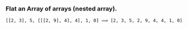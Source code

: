 ### Flat an Array of arrays (nested array).

```
[[2, 3], 5, [[[2, 9], 4], 4], 1, 0] ⟹ [2, 3, 5, 2, 9, 4, 4, 1, 0]
```
